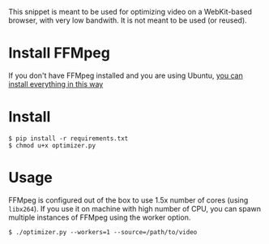 This snippet is meant to be used for optimizing video on a WebKit-based browser, with very low bandwith.
It is not meant to be used (or reused).

# Install FFMpeg
If you don't have FFMpeg installed and you are using Ubuntu, [you can install everything in this way](https://trac.ffmpeg.org/wiki/CompilationGuide/Ubuntu)

# Install

```
$ pip install -r requirements.txt
$ chmod u+x optimizer.py
```

# Usage

FFMpeg is configured out of the box to use 1.5x number of cores (using `libx264`).
If you use it on machine with high number of CPU, you can spawn multiple instances of FFMpeg using the worker option.

```
$ ./optimizer.py --workers=1 --source=/path/to/video
```